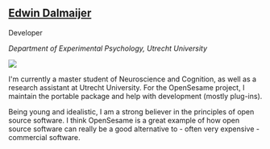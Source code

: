 ## [Edwin Dalmaijer](http://www.pygaze.org/esdalmaijer/)

Developer

*Department of Experimental Psychology, Utrecht University*

<img src="/img/team/edwin.png" />

I'm currently a master student of Neuroscience and Cognition, as well as a research assistant at Utrecht University. For the OpenSesame project, I maintain the portable package and help with development (mostly plug-ins).

Being young and idealistic, I am a strong believer in the principles of open source software. I think OpenSesame is a great example of how open source software can really be a good alternative to - often very expensive - commercial software.
